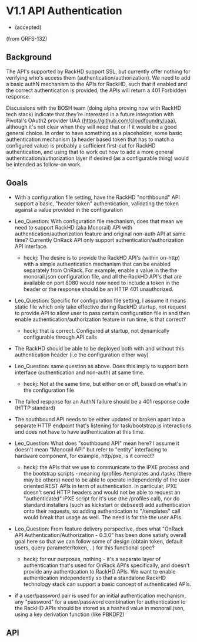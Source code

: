 # V1.1 API Authentication

- (accepted)

(from ORFS-132)

## Background

The API's supported by RackHD support SSL, but currently offer nothing for verifying who's access them (authentication/authorization). We need to add a basic authN mechanism to the APIs for RackHD, such that if enabled and the correct authentication is provided, the APIs will return a 401 Forbidden response.

Discussions with the BOSH team (doing alpha proving now with RackHD tech stack) indicate that they're interested in a future integration with Pivotal's OAuth2 provider UAA (https://github.com/cloudfoundry/uaa), although it's not clear when they will need that or if it would be a good general choice. In order to have something as a placeholder, some basic authentication mechanism (a header based token that has to match a configured value) is probably a sufficient first-cut for RackHD authentication, and using that to work out how to add a more general authentication/authorization layer if desired (as a configurable thing) would be intended as follow-on work.


## Goals

- With a configuration file setting, have the RackHD "northbound" API support a basic, "header token" authentication, validating the token against a value provided in the configuration
 - Leo_Question: With configuration file mechanism, does that mean we need to support RackHD (aka Monorail) API with authentication/authorization feature and original non-auth API at same time? Currently OnRack API only support authentication/authorization API interface.
   - heckj: The desire is to provide the RackHD API's (within on-http) with a simple authentication mechanism that can be enabled separately from OnRack. For example, enable a value in the the monorail.json configuration file, and all the RackHD API's that are available on port 8080 would now need to include a token in the header or the response should be an HTTP 401 unauthorized.

 - Leo_Question: Specific for configuration file setting, I assume it means static file which only take effective during RackHD startup, not request to provide API to allow user to pass certain configuration file in and then enable authentication/authorization feature in run time, is that correct?
   - heckj: that is correct. Configured at startup, not dynamically configurable through API calls

- The RackHD should be able to be deployed both with and without this authentication header (i.e the configuration either way)

 - Leo_Question: same question as above. Does this imply to support both interface (authentication and non-auth) at same time.
   - heckj: Not at the same time, but either on or off, based on what's in the configuration file

- The failed response for an AuthN failure should be a 401 response code (HTTP standard)
- The southbound API needs to be either updated or broken apart into a separate HTTP endpoint that's listening for task/bootstrap.js interactions and does not have to have authentication at this time.
 - Leo_Question: What does "southbound API" mean here? I assume it doesn't mean "Monorail API" but refer to "entity" interfacing to hardware component, for example, http/pxe, is it correct?
    - heckj: the APIs that we use to communicate to the iPXE process and the bootstrap scripts - meaning /profiles /templates and /tasks (there may be others) need to be able to operate independently of the user oriented REST APIs in term of authentication. In particular, iPXE doesn't send HTTP headers and would not be able to request an "authenticated" iPXE script for it's use (the /profiles call), nor do standard installers (such as kickstart or debseed) add authentication onto their requests, so adding authentication to "/templates" call would break that usage as well. The need is for the the user APIs.

 - Leo_Question: From feature delivery perspective, does what "OnRack API Authentication/Authorization - 0.3.0" has been done satisfy overall goal here so that we can follow some of design (obtain token, default users, query parameter/token, ..) for this functional spec?
   - heckj: for our purposes, nothing - it's a separate layer of authentication that's used for OnRack API's specifically, and doesn't provide any authentication to RackHD APIs. We want to enable authentication independently so that a standalone RackHD technology stack can support a basic concept of authenticated APIs.

 - if a user/password pair is used for an initial authentication mechanism, any "password" for a user/password combination for authentication to the RackHD APIs should be stored as a hashed value in monorail.json, using a key derivation function (like PBKDF2)

## API
